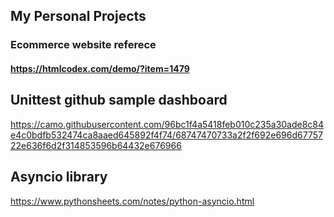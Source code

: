 ## My Personal Projects
### Ecommerce website referece
#### https://htmlcodex.com/demo/?item=1479

## Unittest github sample dashboard
https://camo.githubusercontent.com/96bc1f4a5418feb010c235a30ade8c84e4c0bdfb532474ca8aaed645892f4f74/68747470733a2f2f692e696d6775722e636f6d2f314853596b64432e676966

## Asyncio library
https://www.pythonsheets.com/notes/python-asyncio.html
